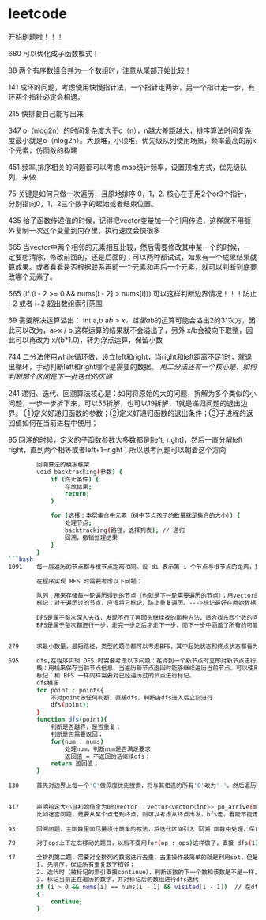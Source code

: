 # leetcode
开始刷题啦！！！

680		可以优化成子函数模式！

88		两个有序数组合并为一个数组时，注意从尾部开始比较！

141		成环的问题，考虑使用快慢指针法，一个指针走两步，另一个指针走一步，有环两个指针必定会相遇。

215		快排要自己能写出来

347		o（nlog2n）的时间复杂度大于o（n），n越大差距越大，排序算法时间复杂度最小就是o（nlog2n）。大顶堆，小顶堆，优先级队列使用场景，频率最高的前k个元素，仿函数的构建

451 	频率,排序相关的问题都可以考虑 map统计频率，设置顶堆方式，优先级队列，来做

75		关键是如何只做一次遍历，且原地排序 0，1，2. 核心在于用2个or3个指针，分别指向0，1，2三个数字的起始或者结束位置。

435		给子函数传递值的时候，记得把vector变量加一个引用传递，这样就不用额外复制一次这个变量到内存里，执行速度会快很多

665		当vector中两个相邻的元素相互比较，然后需要修改其中某一个的时候，一定要想清除，修改前面的，还是后面的；可以两种都试试，如果有一个成果结果就算成果。或者看看是否根据联系再前一个元素和再后一个元素，就可以判断到底要改哪个元素了。

665		(if (i - 2 >= 0 && nums[i - 2] > nums[i]))	可以这样判断边界情况！！！防止 i-2 或者 i+2 超出数组索引范围

69		需要解决运算溢出： int a,b   a*b > x，这里a*b的运算可能会溢出2的31次方，因此可以改为，a>x / b,这样运算的结果就不会溢出了，另外 x/b会被向下取整，因此可以再改为 x/(b*1.0)，转为浮点运算，保留小数

744		二分法使用while循环做，设立left和right，当right和left距离不足1时，就退出循环，手动判断left和right哪个是需要的数据。 *用二分法还有一个核心是，如何判断那个区间是下一批迭代的区间*

241		递归、迭代、回溯算法核心是：如何将原始的大的问题，拆解为多个类似的小问题，一步一步拆下来，可以55拆解，也可以19拆解，1就是递归问题的退出边界。      ①定义好递归函数的参数；②定义好递归函数的退出条件；③子进程的返回值如何在当前进程中使用；

95		回溯的时候，定义的子函数参数大多数都是[left, right]，然后一直分解left right，直到两个相等或者left+1=right；所以思考问题可以朝着这个方向
```bash
		回溯算法的模板框架
		void backtracking(参数) {
			if (终止条件) {
				存放结果;
				return;
			}

			for (选择：本层集合中元素（树中节点孩子的数量就是集合的大小）) {
				处理节点;
				backtracking(路径，选择列表); // 递归
				回溯，撤销处理结果
			}
		}
```bash
1091	每一层遍历的节点都与根节点距离相同。设 di 表示第 i 个节点与根节点的距离，推导出一个结论：对于先遍历的节点 i 与后遍历的节点 j，有 di <= dj。利用这个结论，可以求解最短路径等 最优解 问题：第一次遍历到目的节点，其所经过的路径为最短路径。应该注意的是，使用 BFS 只能求解无权图的最短路径，无权图是指从一个节点到另一个节点的代价都记为 1。

		在程序实现 BFS 时需要考虑以下问题：

		队列：用来存储每一轮遍历得到的节点（也就是下一轮需要遍历的节点）；用vector的话可以定义两个，一个now，一个next。用queue的话可以定义一个，走过的就pop出去，新的就push进来
		标记：对于遍历过的节点，应该将它标记，防止重复遍历。--->标记最好在原始数据上修改确认标记，不要重新开辟一个vector存储已经遍历过的元素，否则每个新元素都得find一下，增加了时间复杂度
		
		DFS是属于每次深入去找，发现不行了再回头继续找的那种方法，适合找东西个数的问题（海岛数量的那题）
		BFS是属于每次都进行一步，走完一步之后才走下一步，而下一步中涵盖了所有的可能的这种方法，适合找到最短路径/最少次数的问题（如腐烂的橘子）
		

279		求最小数量，最短路径，类型的题目都可以考虑BFS，其中起始状态和终点状态都看为节点，然后考虑怎么构建中间的节点。（中间节点和起始、中止节点 类型（数据类型、作用、思想类型） 都一样）

695		dfs,在程序实现 DFS 时需要考虑以下问题：在得到一个新节点时立即对新节点进行遍历(递归调用)，如此反复以这种方式遍历新节点，直到没有新节点了，此时返回。使用 DFS 对一个图进行遍历时，能够遍历到的节点都是从初始节点可达的，DFS 常用来求解这种 可达性 问题。
		栈：用栈来保存当前节点信息，当遍历新节点返回时能够继续遍历当前节点。可以使用递归栈。
		标记：和 BFS 一样同样需要对已经遍历过的节点进行标记。
		dfs模板
		for point : points{
			不对point做任何判断，直接dfs，判断由dfs进入后立刻进行
			dfs(point);
		}
		function dfs(point){
			判断是否越界，是否重复；
			判断是否需要返回；
			for(num : nums)
				处理num，判断num是否满足要求
				返回值 = 不返回的话继续dfs；
			return 返回值；
		}
		
130		首先对边界上每一个'O'做深度优先搜索，将与其相连的所有'O'改为'-'。然后遍历矩阵，将矩阵中所有'O'改为'X',将矩阵中所有'-'变为'O'


417		声明指定大小且初始值全为0的vector ：vector<vector<int>> po_arrive(m, vector<int>(n, 0));		容器的pushback，可以直接pushback({1, 1});	被标记的点最好是已经拿到该点的执行结果，对于很多（顺序，比大小）问题经常要考虑逆向解法，从外到内。
		比如迷宫问题，是要从某个点走到终点，则可以考虑从终点出发，bfs走，看能不能走到起点。
		
93		回溯问题，主函数里面尽量设计简单的写法，将迭代区间引入 回溯 函数中处理，保证回溯函数中迭代时，每次的输入输出参数都一样。	如果不好做到的话，就把回溯函数中的大部分代码（前处理、调用回溯、后处理）直接写到主函数吧

79		对于ops上下左右移动的题目，以后不要用for(op : ops)这样做了，直接 dfs(1)||dfs(2)||...这样做，不会超时。

47		全排列第二题，需要对全排列的数据进行去重，去重操作最简单的就是利用set，但是太low了。	考虑新算法（去重本质上就是continue掉两个相邻数中的某一个迭代）：
		1. 先排序，保证所有重复数字相邻；
		2. 迭代时（被标记的索引直接continue），判断该数的下一个数和该数是不是一样，如果是的话，则说明下一个数字不用迭代了直接跳过，标记需要跳过的索引
		3. 标记当前正在遍历的数字，并对标记后的数组进行dfs迭代
		if (i > 0 && nums[i] == nums[i - 1] && visited[i - 1])	// 在dfs中 实例化一个visited的 vector，无需传递给下一次dfs，在dfs回溯时加如下去重代码，前提nums是有序的才行。
		{
			continue;
		}